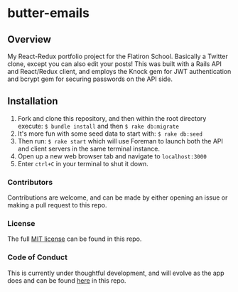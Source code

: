 # butter-emails

## Overview
My React-Redux portfolio project for the Flatiron School.  Basically a Twitter clone, except you can also edit your posts!
This was built with a Rails API and React/Redux client, and employs the Knock gem for JWT authentication and bcrypt gem for securing passwords on the API side.

## Installation
1. Fork and clone this repository, and then within the root directory execute: `$ bundle install` and then `$ rake db:migrate`
2. It's more fun with some seed data to start with: `$ rake db:seed`
3. Then run: `$ rake start` which will use Foreman to launch both the API and client servers in the same terminal instance.
4. Open up a new web browser tab and navigate to `localhost:3000`
5. Enter `ctrl+C` in your terminal to shut it down.

### Contributors
Contributions are welcome, and can be made by either opening an issue or making a pull request to this repo.

### License
The full [MIT license](https://github.com/ddhogan/butter-emails/blob/master/LICENSE) can be found in this repo.

### Code of Conduct
This is currently under thoughtful development, and will evolve as the app does and can be found [here](https://github.com/ddhogan/butter-emails/blob/master/CODE_OF_CONDUCT.md) in this repo.